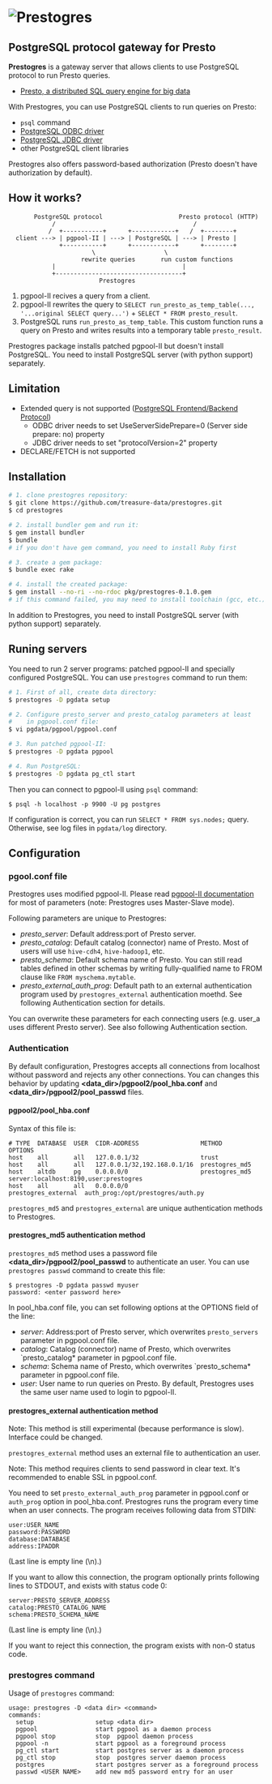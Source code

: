 # ![Prestogres](https://gist.github.com/frsyuki/8328440/raw/6c3a19b7132fbbf975155669f308854f70fff1e8/prestogres.png)
## PostgreSQL protocol gateway for Presto

**Prestogres** is a gateway server that allows clients to use PostgreSQL protocol to run Presto queries.

* [Presto, a distributed SQL query engine for big data](https://github.com/facebook/presto)

With Prestogres, you can use PostgreSQL clients to run queries on Presto:

* `psql` command
* [PostgreSQL ODBC driver](http://psqlodbc.projects.pgfoundry.org/)
* [PostgreSQL JDBC driver](http://jdbc.postgresql.org/)
* other PostgreSQL client libraries

Prestogres also offers password-based authorization (Presto doesn't have authorization by default).

## How it works?

```
       PostgreSQL protocol                     Presto protocol (HTTP)
            /                                      /
           /  +-----------+      +------------+   /  +--------+
  client ---> | pgpool-II | ---> | PostgreSQL | ---> | Presto |
              +-----------+      +------------+      +--------+
                       \                   \
                    rewrite queries       run custom functions
            |                                   |
            +-----------------------------------+
                         Prestogres
```

1. pgpool-II recives a query from a client.
2. pgpool-II rewrites the query to `SELECT run_presto_as_temp_table(..., '...original SELECT query...')` + `SELECT * FROM presto_result`.
3. PostgreSQL runs `run_presto_as_temp_table`. This custom function runs a query on Presto and writes results into a temporary table `presto_result`.

Prestogres package installs patched pgpool-II but doesn't install PostgreSQL.
You need to install PostgreSQL server (with python support) separately.

## Limitation

* Extended query is not supported ([PostgreSQL Frontend/Backend Protocol](http://www.postgresql.org/docs/9.3/static/protocol.html))
  * ODBC driver needs to set UseServerSidePrepare=0 (Server side prepare: no) property
  * JDBC driver needs to set "protocolVersion=2" property
* DECLARE/FETCH is not supported

## Installation

```sh
# 1. clone prestogres repository:
$ git clone https://github.com/treasure-data/prestogres.git
$ cd prestogres

# 2. install bundler gem and run it:
$ gem install bundler
$ bundle
# if you don't have gem command, you need to install Ruby first

# 3. create a gem package:
$ bundle exec rake

# 4. install the created package:
$ gem install --no-ri --no-rdoc pkg/prestogres-0.1.0.gem
# if this command failed, you may need to install toolchain (gcc, etc.) to build pgpool-II
```

In addition to Prestogres, you need to install PostgreSQL server (with python support) separately.

## Runing servers

You need to run 2 server programs: patched pgpool-II and specially configured PostgreSQL.
You can use `prestogres` command to run them:

```sh
# 1. First of all, create data directory:
$ prestogres -D pgdata setup

# 2. Configure presto_server and presto_catalog parameters at least
#    in pgpool.conf file:
$ vi pgdata/pgpool/pgpool.conf

# 3. Run patched pgpool-II:
$ prestogres -D pgdata pgpool

# 4. Run PostgreSQL:
$ prestogres -D pgdata pg_ctl start
```

Then you can connect to pgpool-II using `psql` command:

```
$ psql -h localhost -p 9900 -U pg postgres
```

If configuration is correct, you can run `SELECT * FROM sys.nodes;` query.
Otherwise, see log files in `pgdata/log` directory.

## Configuration

### pgool.conf file

Prestogres uses modified pgpool-II. Please read [pgpool-II documentation](http://www.pgpool.net/docs/latest/pgpool-en.html) for most of parameters (note: Prestogres uses Master-Slave mode).

Following parameters are unique to Prestogres:

* *presto_server*: Default address:port of Presto server.
* *presto_catalog*: Default catalog (connector) name of Presto. Most of users will use `hive-cdh4`, `hive-hadoop1`, etc.
* *presto_schema*: Default schema name of Presto. You can still read tables defined in other schemas by writing fully-qualified name to FROM clause like `FROM myschema.mytable`.
* *presto_external_auth_prog*: Default path to an external authentication program used by `prestogres_external` authentication moethd. See following Authentication section for details.

You can overwrite these parameters for each connecting users (e.g. user_a uses different Presto server). See also following Authentication section.

### Authentication

By default configuration, Prestogres accepts all connections from localhost without password and rejects any other connections. You can changes this behavior by updating **\<data_dir\>/pgpool2/pool_hba.conf** and **\<data_dir\>/pgpool2/pool_passwd** files.

#### pgpool2/pool_hba.conf

Syntax of this file is:

```
# TYPE  DATABASE  USER  CIDR-ADDRESS                 METHOD               OPTIONS
host    all       all   127.0.0.1/32                 trust
host    all       all   127.0.0.1/32,192.168.0.1/16  prestogres_md5
host    altdb     pg    0.0.0.0/0                    prestogres_md5       server:localhost:8190,user:prestogres
host    all       all   0.0.0.0/0                    prestogres_external  auth_prog:/opt/prestogres/auth.py
```

`prestogres_md5` and `prestogres_external` are unique authentication methods to Prestogres.

#### prestogres_md5 authentication method

`prestogres_md5` method uses a password file **\<data_dir\>/pgpool2/pool_passwd** to authenticate an user. You can use `prestogres passwd` command to create this file:

```
$ prestogres -D pgdata passwd myuser
password: <enter password here>
```

In pool_hba.conf file, you can set following options at the OPTIONS field of the line:

* *server*: Address:port of Presto server, which overwrites `presto_servers` parameter in pgpool.conf file.
* *catalog*: Catalog (connector) name of Presto, which overwrites `presto_catalog* parameter in pgpool.conf file.
* *schema*: Schema name of Presto, which overwrites `presto_schema* parameter in pgpool.conf file.
* *user*: User name to run queries on Presto. By default, Prestogres uses the same user name used to login to pgpool-II.


#### prestogres_external authentication method

Note: This method is still experimental (because performance is slow). Interface could be changed.

`prestogres_external` method uses an external file to authentication an user.

Note: This method requires clients to send password in clear text. It's recommended to enable SSL in pgpool.conf.

You need to set `presto_external_auth_prog` parameter in pgpool.conf or `auth_prog` option in pool_hba.conf. Prestogres runs the program every time when an user connects. The program receives following data from STDIN:

```
user:USER_NAME
password:PASSWORD
database:DATABASE
address:IPADDR

```

(Last line is empty line (\n).)

If you want to allow this connection, the program optionally prints following lines to STDOUT, and exists with status code 0:

```
server:PRESTO_SERVER_ADDRESS
catalog:PRESTO_CATALOG_NAME
schema:PRESTO_SCHEMA_NAME

```

(Last line is empty line (\n).)

If you want to reject this connection, the program exists with non-0 status code.


### prestogres command

Usage of `prestogres` command:

```
usage: prestogres -D <data dir> <command>
commands:
  setup                 setup <data dir>
  pgpool                start pgpool as a daemon process
  pgpool stop           stop  pgpool daemon process
  pgpool -n             start pgpool as a foreground process
  pg_ctl start          start postgres server as a daemon process
  pg_ctl stop           stop  postgres server daemon process
  postgres              start postgres server as a foreground process
  passwd <USER NAME>    add new md5 password entry for an user
```

